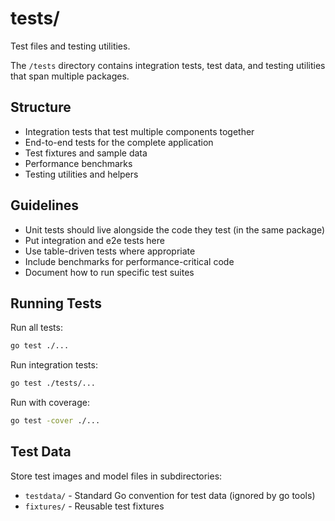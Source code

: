 # tests/

Test files and testing utilities.

The `/tests` directory contains integration tests, test data, and testing utilities that span multiple packages.

## Structure

- Integration tests that test multiple components together
- End-to-end tests for the complete application
- Test fixtures and sample data
- Performance benchmarks
- Testing utilities and helpers

## Guidelines

- Unit tests should live alongside the code they test (in the same package)
- Put integration and e2e tests here
- Use table-driven tests where appropriate
- Include benchmarks for performance-critical code
- Document how to run specific test suites

## Running Tests

Run all tests:
```bash
go test ./...
```

Run integration tests:
```bash
go test ./tests/...
```

Run with coverage:
```bash
go test -cover ./...
```

## Test Data

Store test images and model files in subdirectories:
- `testdata/` - Standard Go convention for test data (ignored by go tools)
- `fixtures/` - Reusable test fixtures